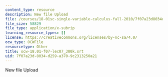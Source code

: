 ```yaml
---
content_type: resource
description: New file Upload
file: /courses/18-01sc-single-variable-calculus-fall-2010/7f07a23d8034d259a3709c2313250a21_ocw-18.01-f07-lec07_300k.srt
file_size: 58829
file_type: application/x-subrip
learning_resource_types: []
license: https://creativecommons.org/licenses/by-nc-sa/4.0/
ocw_type: OCWFile
resourcetype: Other
title: ocw-18.01-f07-lec07_300k.srt
uid: 7f07a23d-8034-d259-a370-9c2313250a21
---
```

New file Upload